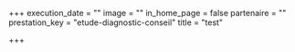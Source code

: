 +++
execution_date = ""
image = ""
in_home_page = false
partenaire = ""
prestation_key = "etude-diagnostic-conseil"
title = "test"

+++
